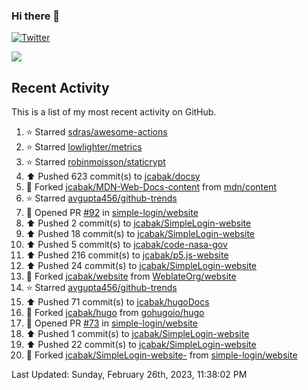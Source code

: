 ### Hi there 👋

[![Twitter](https://img.shields.io/twitter/follow/jcabak?style=social)](https://twitter.com/intent/follow?screen_name=JCabak)

![](http://github-profile-summary-cards.vercel.app/api/cards/profile-details?username=jcabak&theme=github)

<!--
**jcabak/jcabak** is a ✨ _special_ ✨ repository because its `README.md` (this file) appears on your GitHub profile.

Here are some ideas to get you started:

- 🔭 I’m currently working on ...
- 🌱 I’m currently learning ...
- 👯 I’m looking to collaborate on ...
- 🤔 I’m looking for help with ...
- 💬 Ask me about ...
- 📫 How to reach me: ...
- 😄 Pronouns: ...
- ⚡ Fun fact: ...
-->
## Recent Activity

This is a list of my most recent activity on GitHub.

<!--RECENT_ACTIVITY:start-->
1. ⭐ Starred [sdras/awesome-actions](https://github.com/sdras/awesome-actions)<br>
2. ⭐ Starred [lowlighter/metrics](https://github.com/lowlighter/metrics)<br>
3. ⭐ Starred [robinmoisson/staticrypt](https://github.com/robinmoisson/staticrypt)<br>
4. ⬆️ Pushed 623 commit(s) to [jcabak/docsy](https://github.com/jcabak/docsy)<br>
5. 🔱 Forked [jcabak/MDN-Web-Docs-content](https://github.com/jcabak/MDN-Web-Docs-content) from [mdn/content](https://github.com/mdn/content)<br>
6. ⭐ Starred [avgupta456/github-trends](https://github.com/avgupta456/github-trends)<br>
7. 💪 Opened PR [#92](https://github.com/simple-login/website/pull/92) in [simple-login/website](https://github.com/simple-login/website)<br>
8. ⬆️ Pushed 2 commit(s) to [jcabak/SimpleLogin-website](https://github.com/jcabak/SimpleLogin-website)<br>
9. ⬆️ Pushed 18 commit(s) to [jcabak/SimpleLogin-website](https://github.com/jcabak/SimpleLogin-website)<br>
10. ⬆️ Pushed 5 commit(s) to [jcabak/code-nasa-gov](https://github.com/jcabak/code-nasa-gov)<br>
11. ⬆️ Pushed 216 commit(s) to [jcabak/p5.js-website](https://github.com/jcabak/p5.js-website)<br>
12. ⬆️ Pushed 24 commit(s) to [jcabak/SimpleLogin-website](https://github.com/jcabak/SimpleLogin-website)<br>
13. 🔱 Forked [jcabak/website](https://github.com/jcabak/website) from [WeblateOrg/website](https://github.com/WeblateOrg/website)<br>
14. ⭐ Starred [avgupta456/github-trends](https://github.com/avgupta456/github-trends)<br>
15. ⬆️ Pushed 71 commit(s) to [jcabak/hugoDocs](https://github.com/jcabak/hugoDocs)<br>
16. 🔱 Forked [jcabak/hugo](https://github.com/jcabak/hugo) from [gohugoio/hugo](https://github.com/gohugoio/hugo)<br>
17. 💪 Opened PR [#73](https://github.com/simple-login/website/pull/73) in [simple-login/website](https://github.com/simple-login/website)<br>
18. ⬆️ Pushed 1 commit(s) to [jcabak/SimpleLogin-website](https://github.com/jcabak/SimpleLogin-website)<br>
19. ⬆️ Pushed 22 commit(s) to [jcabak/SimpleLogin-website](https://github.com/jcabak/SimpleLogin-website)<br>
20. 🔱 Forked [jcabak/SimpleLogin-website-](https://github.com/jcabak/SimpleLogin-website-) from [simple-login/website](https://github.com/simple-login/website)<br>
<!--RECENT_ACTIVITY:end-->

<!--RECENT_ACTIVITY:last_update-->
Last Updated: Sunday, February 26th, 2023, 11:38:02 PM
<!--RECENT_ACTIVITY:last_update_end-->
